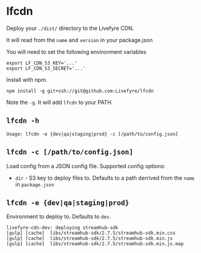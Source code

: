 # lfcdn

Deploy your `./dist/` directory to the Livefyre CDN.

It will read from the `name` and `version` in your package.json

You will need to set the following environment variables

    export LF_CDN_S3_KEY='...'
    export LF_CDN_S3_SECRET='...'

Install with npm.

    npm install -g git+ssh://git@github.com:Livefyre/lfcdn

Note the `-g`. It will add `lfcdn` to your PATH.

## `lfcdn -h`

    Usage: lfcdn -e {dev|qa|staging|prod} -c [/path/to/config.json]

## `lfcdn -c [/path/to/config.json]`

Load config from a JSON config file. Supported config options:

* `dir` - S3 key to deploy files to. Defaults to a path derrived from the `name` in `package.json`

## `lfcdn -e {dev|qa|staging|prod}`

Environment to deploy to. Defaults to `dev`.

    livefyre-cdn-dev: deploying streamhub-sdk
    [gulp] [cache]  libs/streamhub-sdk/2.7.5/streamhub-sdk.min.css
    [gulp] [cache]  libs/streamhub-sdk/2.7.5/streamhub-sdk.min.js
    [gulp] [cache]  libs/streamhub-sdk/2.7.5/streamhub-sdk.min.js.map
